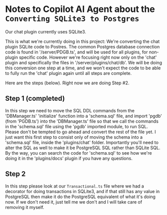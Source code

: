 # Notes to Copilot AI Agent about the `Converting SQLite3 to Postgres` 

Our chat plugin currently uses SQLite3. 

This is what we're currently doing in this project: We're converting the chat plugin SQLite code to Postres. The common Postgres database connection code is found in '/server/PDGB.ts', and will be used for all plugins, for non-plugin specific code. However we're focusing right now only on the 'chat' plugin and specifically the files in '/server/plugins/chat/db'. We will be doing this conversion one step at a time, and we won't expect the code to be able to fully run the 'chat' plugin again until all steps are complete.

Here are the steps (below). Right now we are doing Step #2.

## Step 1 (completed)

In this step we need to move the SQL DDL commands from the 'DBManager.ts' 'initialize' function into a 'schema.sql' file, and import 'pgdb' (from 'PGDB.ts') into the 'DBManager.ts' file so that we call the commands in the 'schema.sql' file using the 'pgdb' imported module, to run SQL. Please don't be tempted to go ahead and convert the rest of the file yet. I just want this first step to consist only of moving the schema into a 'schema.sql' file, inside the 'plugins/chat' folder. Importantly you'll need to alter the SQL as well to make it be PostgreSQL SQL rather than SQLite SQL. By the way, you can search the code for 'schema.sql' to see how we're doing it in the 'plugins/docs' plugin if you have any questions.

## Step 2 

In this step please look at our `Transactional.ts` file where we had a decorator for doing transactions in SQLite3, and if that still has any value in PostgreSQL then make it do the PostgreSQL equivalent of what it's doing now. If we don't need it, just tell me we don't and I will take care of removing it myself. 